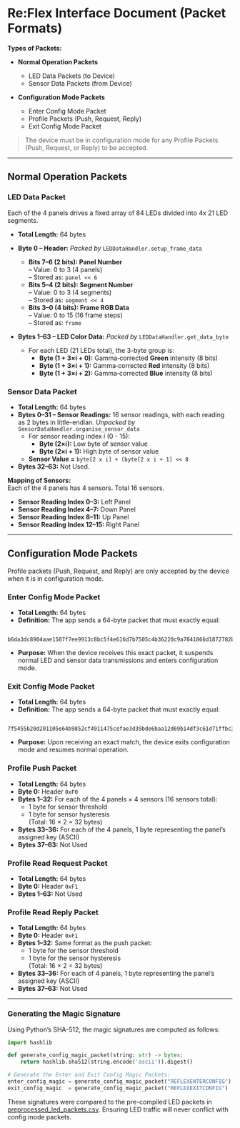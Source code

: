
# Re:Flex Interface Document (Packet Formats)

**Types of Packets:**

- **Normal Operation Packets**  
  - LED Data Packets (to Device)  
  - Sensor Data Packets (from Device)

- **Configuration Mode Packets**
  - Enter Config Mode Packet  
  - Profile Packets (Push, Request, Reply)  
  - Exit Config Mode Packet

> The device must be in configuration mode for any Profile Packets (Push, Request, or Reply) to be accepted.

---

## Normal Operation Packets

### LED Data Packet

Each of the 4 panels drives a fixed array of 84 LEDs divided into 4x 21 LED segments.

- **Total Length:** 64 bytes

- **Byte 0 – Header:** *Packed by* `LEDDataHandler.setup_frame_data`
  - **Bits 7–6 (2 bits): Panel Number**  
    – Value: 0 to 3 (4 panels)  
    – Stored as: `panel << 6`
  - **Bits 5–4 (2 bits): Segment Number**  
    – Value: 0 to 3 (4 segments)  
    – Stored as: `segment << 4`
  - **Bits 3–0 (4 bits): Frame RGB Data**  
    – Value: 0 to 15 (16 frame steps)  
    – Stored as: `frame`
- **Bytes 1–63 – LED Color Data:** *Packed by* `LEDDataHandler.get_data_byte`
  - For each LED (21 LEDs total), the 3-byte group is:  
    - **Byte (1 + 3×i + 0):** Gamma‐corrected **Green** intensity (8 bits)  
    - **Byte (1 + 3×i + 1):** Gamma‐corrected **Red** intensity (8 bits)  
    - **Byte (1 + 3×i + 2):** Gamma‐corrected **Blue** intensity (8 bits)

### Sensor Data Packet

- **Total Length:** 64 bytes
- **Bytes 0–31 – Sensor Readings:** 16 sensor readings, with each reading as 2 bytes in little-endian.
  *Unpacked by* `SensorDataHandler.organise_sensor_data`
  - For sensor reading index *i* (0 - 15):
    - **Byte (2×i):** Low byte of sensor value  
    - **Byte (2×i + 1):** High byte of sensor value  
  - **Sensor Value =** `byte[2 x i] + (byte[2 x i + 1] << 8`
- **Bytes 32–63:** Not Used.

**Mapping of Sensors:**  
Each of the 4 panels has 4 sensors. Total 16 sensors.
  
- **Sensor Reading Index 0–3:** Left Panel
- **Sensor Reading Index 4–7:** Down Panel
- **Sensor Reading Index 8–11:** Up Panel
- **Sensor Reading Index 12–15:** Right Panel

---

## Configuration Mode Packets

Profile packets (Push, Request, and Reply) are only accepted by the device when it is in configuration mode.

### Enter Config Mode Packet

- **Total Length:** 64 bytes  
- **Definition:**  The app sends a 64-byte packet that must exactly equal:
```
  b6da3dc8904aae1587f7ee9913c8bc5f4e616d7b7505c4b36220c9a7841866d1872782b87caae1bf41c001c457d4e1e3d54b5db6a6c16768a615735f43c95ab3
```
- **Purpose:**  When the device receives this exact packet, it suspends normal LED and sensor data transmissions and enters configuration mode.

### Exit Config Mode Packet

- **Total Length:** 64 bytes  
- **Definition:**  The app sends a 64-byte packet that must exactly equal:
```
  7f5455b20d201105e64b9852cf4911475cefae3d39bde6baa12d69b14df3c61d71ffbc33091fd41034e545b0fae189dafc3a32dfe97a8dd6b7238b33bdd65ea6
```
- **Purpose:**  Upon receiving an exact match, the device exits configuration mode and resumes normal operation.

### Profile Push Packet

- **Total Length:** 64 bytes  
- **Byte 0:** Header `0xF0`  
- **Bytes 1–32:** For each of the 4 panels × 4 sensors (16 sensors total):  
  - 1 byte for sensor threshold  
  - 1 byte for sensor hysteresis  
  (Total: 16 × 2 = 32 bytes)
- **Bytes 33–36:** For each of the 4 panels, 1 byte representing the panel’s assigned key (ASCII)  
- **Bytes 37–63:** Not Used

### Profile Read Request Packet

- **Total Length:** 64 bytes  
- **Byte 0:** Header `0xF1`
- **Bytes 1–63:** Not Used

### Profile Read Reply Packet

- **Total Length:** 64 bytes  
- **Byte 0:** Header `0xF1`  
- **Bytes 1–32:** Same format as the push packet: 
  - 1 byte for the sensor threshold  
  - 1 byte for the sensor hysteresis  
  (Total: 16 × 2 = 32 bytes)
- **Bytes 33–36:** For each of 4 panels, 1 byte representing the panel’s assigned key (ASCII)  
- **Bytes 37–63:** Not Used

---

### Generating the Magic Signature

Using Python’s SHA-512, the magic signatures are computed as follows:

```python
import hashlib

def generate_config_magic_packet(string: str) -> bytes:
    return hashlib.sha512(string.encode('ascii')).digest()

# Generate the Enter and Exit Config Magic Packets:
enter_config_magic = generate_config_magic_packet("REFLEXENTERCONFIG")
exit_config_magic  = generate_config_magic_packet("REFLEXEXITCONFIG")
```

These signatures were compared to the pre-compiled LED packets in [preprocessed_led_packets.csv](preprocessed_led_packets.csv).
Ensuring LED traffic will never conflict with config mode packets.
